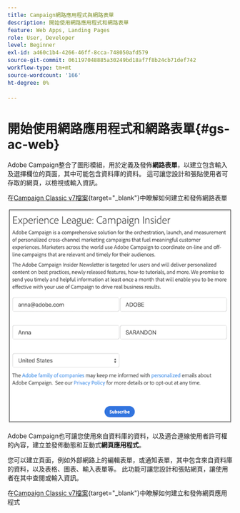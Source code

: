 ```yaml
---
title: Campaign網路應用程式與網路表單
description: 開始使用網路應用程式和網路表單
feature: Web Apps, Landing Pages
role: User, Developer
level: Beginner
exl-id: a460c1b4-4266-46ff-8cca-748050afd579
source-git-commit: 061197048885a30249bd18af7f8b24cb71def742
workflow-type: tm+mt
source-wordcount: '166'
ht-degree: 0%

---
```


# 開始使用網路應用程式和網路表單{#gs-ac-web}

Adobe Campaign整合了圖形模組，用於定義及發佈&#x200B;**網路表單**，以建立包含輸入及選擇欄位的頁面，其中可能包含資料庫的資料。 這可讓您設計和張貼使用者可存取的網頁，以檢視或輸入資訊。

在[Campaign Classic v7檔案](https://experienceleague.adobe.com/docs/campaign-classic/using/designing-content/web-forms/about-web-forms.html?lang=zh-Hant#designing-content){target="_blank"}中瞭解如何建立和發佈網路表單

![](assets/sample.png)

Adobe Campaign也可讓您使用來自資料庫的資料，以及適合連線使用者許可權的內容，建立並發佈動態和互動式&#x200B;**網頁應用程式**。

您可以建立頁面，例如外部網路上的編輯表單，或通知表單，其中包含來自資料庫的資料，以及表格、圖表、輸入表單等。 此功能可讓您設計和張貼網頁，讓使用者在其中查閱或輸入資訊。

在[Campaign Classic v7檔案](https://experienceleague.adobe.com/docs/campaign-classic/using/designing-content/web-applications/about-web-applications.html?lang=zh-Hant#designing-content){target="_blank"}中瞭解如何建立和發佈網頁應用程式
